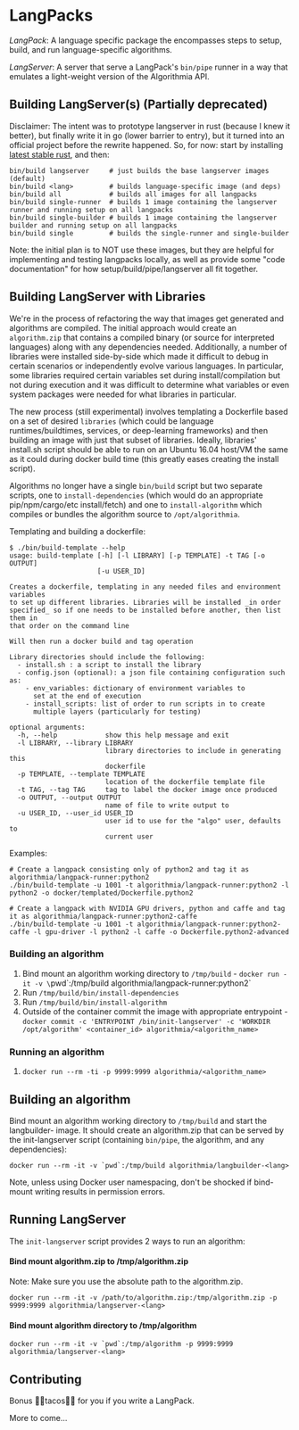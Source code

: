 # LangPacks

*LangPack*: A language specific package the encompasses steps to setup, build, and run language-specific algorithms.

*LangServer*: A server that serve a LangPack's `bin/pipe` runner in a way that emulates a light-weight version of the Algorithmia API.

## Building LangServer(s) (Partially deprecated)

Disclaimer: The intent was to prototype langserver in rust (because I knew it better), but finally write it in go (lower barrier to entry), but it turned into an official project before the rewrite happened. So, for now: start by installing [latest stable rust](https://www.rust-lang.org/downloads.html), and then:

```
bin/build langserver     # just builds the base langserver images (default)
bin/build <lang>         # builds language-specific image (and deps)
bin/build all            # builds all images for all langpacks
bin/build single-runner  # builds 1 image containing the langserver runner and running setup on all langpacks
bin/build single-builder # builds 1 image containing the langserver builder and running setup on all langpacks
bin/build single         # builds the single-runner and single-builder
```

Note: the initial plan is to NOT use these images, but they are helpful for implementing and testing langpacks locally, as well as provide some "code documentation" for how setup/build/pipe/langserver all fit together.

## Building LangServer with Libraries
We're in the process of refactoring the way that images get generated and algorithms are compiled.  The initial approach would create an `algorithm.zip` that contains a compiled binary (or source for interpreted languages) along with any dependencies needed.  Additionally, a number of libraries were installed side-by-side which made it difficult to debug in certain scenarios or independently evolve various languages.  In particular, some libraries required certain variables set during install/compilation but not during execution and it was difficult to determine what variables or even system packages were needed for what libraries in particular.

The new process (still experimental) involves templating a Dockerfile based on a set of desired `libraries` (which could be language runtimes/buildtimes, services, or deep-learning frameworks) and then building an image with just that subset of libraries.  Ideally, libraries' install.sh script should be able to run on an Ubuntu 16.04 host/VM the same as it could during docker build time (this greatly eases creating the install script).

Algorithms no longer have a single `bin/build` script but two separate scripts, one to `install-dependencies` (which would do an appropriate pip/npm/cargo/etc install/fetch) and one to `install-algorithm` which compiles or bundles the algorithm source to `/opt/algorithmia`.

Templating and building a dockerfile:
```
$ ./bin/build-template --help
usage: build-template [-h] [-l LIBRARY] [-p TEMPLATE] -t TAG [-o OUTPUT]
                      [-u USER_ID]

Creates a dockerfile, templating in any needed files and environment variables
to set up different libraries. Libraries will be installed _in order
specified_ so if one needs to be installed before another, then list them in
that order on the command line

Will then run a docker build and tag operation

Library directories should include the following:
  - install.sh : a script to install the library
  - config.json (optional): a json file containing configuration such as:
    - env_variables: dictionary of environment variables to
      set at the end of execution
    - install_scripts: list of order to run scripts in to create
      multiple layers (particularly for testing)

optional arguments:
  -h, --help            show this help message and exit
  -l LIBRARY, --library LIBRARY
                        library directories to include in generating this
                        dockerfile
  -p TEMPLATE, --template TEMPLATE
                        location of the dockerfile template file
  -t TAG, --tag TAG     tag to label the docker image once produced
  -o OUTPUT, --output OUTPUT
                        name of file to write output to
  -u USER_ID, --user_id USER_ID
                        user id to use for the "algo" user, defaults to
                        current user
```
Examples:
```
# Create a langpack consisting only of python2 and tag it as algorithmia/langpack-runner:python2
./bin/build-template -u 1001 -t algorithmia/langpack-runner:python2 -l python2 -o docker/templated/Dockerfile.python2

# Create a langpack with NVIDIA GPU drivers, python and caffe and tag it as algorithmia/langpack-runner:python2-caffe
./bin/build-template -u 1001 -t algorithmia/langpack-runner:python2-caffe -l gpu-driver -l python2 -l caffe -o Dockerfile.python2-advanced
```
### Building an algorithm
1. Bind mount an algorithm working directory to `/tmp/build` - `docker run -it -v \`pwd\`:/tmp/build algorithmia/langpack-runner:python2`
2. Run `/tmp/build/bin/install-dependencies`
3. Run `/tmp/build/bin/install-algorithm`
4. Outside of the container commit the image with appropriate entrypoint - `docker commit -c 'ENTRYPOINT /bin/init-langserver' -c 'WORKDIR /opt/algorithm' <container_id> algorithmia/<algorithm_name>`

### Running an algorithm
1. `docker run --rm -ti -p 9999:9999 algorithmia/<algorithm_name>`

## Building an algorithm

Bind mount an algorithm working directory to `/tmp/build` and start the langbuilder-<lang> image. It should create an algorithm.zip that can be served by the init-langserver script (containing `bin/pipe`, the algorithm, and any dependencies):

```
docker run --rm -it -v `pwd`:/tmp/build algorithmia/langbuilder-<lang>
```

Note, unless using Docker user namespacing, don't be shocked if bind-mount writing results in permission errors.

## Running LangServer

The `init-langserver` script provides 2 ways to run an algorithm:

#### Bind mount algorithm.zip to /tmp/algorithm.zip
Note: Make sure you use the absolute path to the algorithm.zip.
```
docker run --rm -it -v /path/to/algorithm.zip:/tmp/algorithm.zip -p 9999:9999 algorithmia/langserver-<lang>
```

#### Bind mount algorithm directory to /tmp/algorithm
```
docker run --rm -it -v `pwd`:/tmp/algorithm -p 9999:9999 algorithmia/langserver-<lang>
```

## Contributing

Bonus 🌮🌮tacos🌮🌮 for you if you write a LangPack.

More to come...

